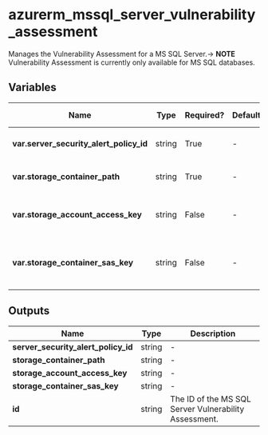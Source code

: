 # azurerm_mssql_server_vulnerability_assessment

Manages the Vulnerability Assessment for a MS SQL Server.-> **NOTE** Vulnerability Assessment is currently only available for MS SQL databases.

## Variables

| Name | Type | Required? | Default  | possible values | Description |
| ---- | ---- | --------- | -------- | ----------- | ----------- |
| **var.server_security_alert_policy_id** | string | True | -  |  -  | The id of the security alert policy of the MS SQL Server. Changing this forces a new resource to be created. | 
| **var.storage_container_path** | string | True | -  |  -  | A blob storage container path to hold the scan results (e.g. <https://example.blob.core.windows.net/VaScans/>). | 
| **var.storage_account_access_key** | string | False | -  |  -  | Specifies the identifier key of the storage account for vulnerability assessment scan results. If `storage_container_sas_key` isn't specified, `storage_account_access_key` is required. | 
| **var.storage_container_sas_key** | string | False | -  |  -  | A shared access signature (SAS Key) that has write access to the blob container specified in `storage_container_path` parameter. If `storage_account_access_key` isn't specified, `storage_container_sas_key` is required. | 



## Outputs

| Name | Type | Description |
| ---- | ---- | --------- | 
| **server_security_alert_policy_id** | string  | - | 
| **storage_container_path** | string  | - | 
| **storage_account_access_key** | string  | - | 
| **storage_container_sas_key** | string  | - | 
| **id** | string  | The ID of the MS SQL Server Vulnerability Assessment. | 